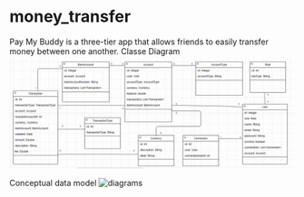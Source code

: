 # money_transfer

Pay My Buddy is a three-tier app that allows friends to easily transfer money between one another.
Classe Diagram
![diagrams](https://github.com/bamamoudou/moneyTransferOCMB/blob/master/diagrams/classDiagram.png)

Conceptual data model
![diagrams](https://github.com/bamamoudou/moneyTransferOCMB/tree/master/diagrams/CMD.mwb)

